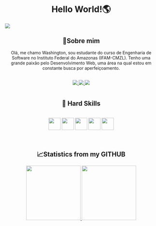 <!--Head-->
<h1 align="center"> <b>Hello World!🌎</b> </h1>

<!--imagem-->
<img src="https://camo.githubusercontent.com/9e5e7795957f65ab8a2f305aaaffc4ccbbdbae2e78c66d0fe37b51c8fa6ce774/68747470733a2f2f692e696d6775722e636f6d2f34585444584f352e676966">

<!--About me-->

<h2 align="center"> 🌟Sobre mim </h2>

<p align="center"> Olá, me chamo Washington, sou estudante do curso de Engenharia de Software no Instituto Federal do Amazonas (IFAM-CMZL). Tenho uma grande paixão pelo Desenvolvimento Web, uma área na qual estou em constante busca por aperfeiçoamento. </p>

<br>

<!--Redes Sociais-->
<div align="center">
          <a href="https://www.linkedin.com/in/ferreiraashi">
          <img src="https://img.shields.io/badge/LinkedIn-0077B5?style=for-the-badge&logo=linkedin&logoColor=white"/>
          </a>
          <a href="https://instagram.com/ferreiraashi?igshid=NGVhN2U2NjQ0Yg==">
          <img src="https://img.shields.io/badge/Instagram-E4405F?style=for-the-badge&logo=instagram&logoColor=white"/>
          </a>
           <a href="https://open.spotify.com/user/ff7vinbqt23ass08uik508rx4?si=uxdqUvE1Rmy7isAkfbMn9g">
          <img src="https://img.shields.io/badge/Spotify-1ED760?&style=for-the-badge&logo=spotify&logoColor=white"/>
          </a>
</div>

<br>

<h2 align="center"> 🦾 Hard Skills </h2>
<br>

<div align="center">
<img src="https://cdn.jsdelivr.net/gh/devicons/devicon/icons/html5/html5-original.svg" width="40" height="40"/> <img src="https://cdn.jsdelivr.net/gh/devicons/devicon/icons/css3/css3-original.svg" width="40" heigth="40"/>
<img src="https://cdn.jsdelivr.net/gh/devicons/devicon/icons/javascript/javascript-original.svg" width="40" heigth="40"/> <img src="https://cdn.jsdelivr.net/gh/devicons/devicon/icons/react/react-original.svg" width="40" heigth="40"/> <img src="https://cdn.jsdelivr.net/gh/devicons/devicon/icons/git/git-original.svg" width="40" heigth="40"/>
</div>

<br>
<br>

<h2 align="center"> 📈Statistics from my GITHUB </h2>
<div align="center">
<a href="https://github.com/ferreiraashi">
<img loading="lazy" height="180em" src="https://github-readme-stats.vercel.app/api?username=ferreiraashi&show_icons=true&theme=radical"/>
<img loading="lazy" height="180em" src="https://github-readme-stats.vercel.app/api/top-langs/?username=ferreiraashi&layout=compact&langs_count=7&theme=radical"/>
</div>
